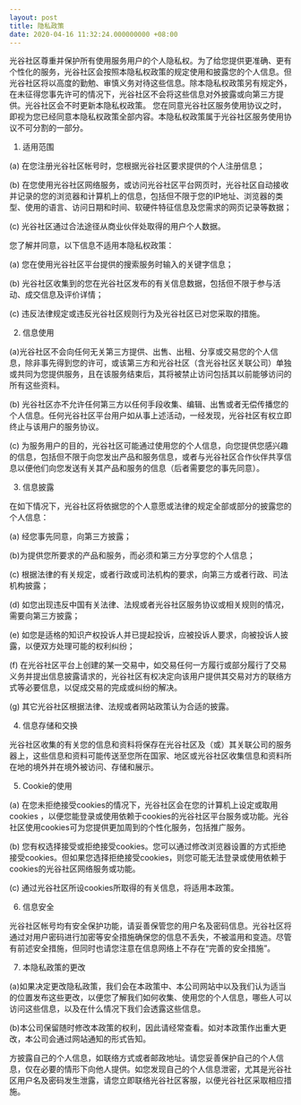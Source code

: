 ```yaml
---
layout: post
title: 隐私政策
date: 2020-04-16 11:32:24.000000000 +08:00
---
```


​	光谷社区尊重并保护所有使用服务用户的个人隐私权。为了给您提供更准确、更有个性化的服务，光谷社区会按照本隐私权政策的规定使用和披露您的个人信息。但光谷社区将以高度的勤勉、审慎义务对待这些信息。除本隐私权政策另有规定外，在未征得您事先许可的情况下，光谷社区不会将这些信息对外披露或向第三方提供。光谷社区会不时更新本隐私权政策。 您在同意光谷社区服务使用协议之时，即视为您已经同意本隐私权政策全部内容。本隐私权政策属于光谷社区服务使用协议不可分割的一部分。

1. 适用范围

(a) 在您注册光谷社区帐号时，您根据光谷社区要求提供的个人注册信息；

(b) 在您使用光谷社区网络服务，或访问光谷社区平台网页时，光谷社区自动接收并记录的您的浏览器和计算机上的信息，包括但不限于您的IP地址、浏览器的类型、使用的语言、访问日期和时间、软硬件特征信息及您需求的网页记录等数据；

(c) 光谷社区通过合法途径从商业伙伴处取得的用户个人数据。

您了解并同意，以下信息不适用本隐私权政策：

(a) 您在使用光谷社区平台提供的搜索服务时输入的关键字信息；

(b) 光谷社区收集到的您在光谷社区发布的有关信息数据，包括但不限于参与活动、成交信息及评价详情；

(c) 违反法律规定或违反光谷社区规则行为及光谷社区已对您采取的措施。

2. 信息使用

(a)光谷社区不会向任何无关第三方提供、出售、出租、分享或交易您的个人信息，除非事先得到您的许可，或该第三方和光谷社区（含光谷社区关联公司）单独或共同为您提供服务，且在该服务结束后，其将被禁止访问包括其以前能够访问的所有这些资料。

(b) 光谷社区亦不允许任何第三方以任何手段收集、编辑、出售或者无偿传播您的个人信息。任何光谷社区平台用户如从事上述活动，一经发现，光谷社区有权立即终止与该用户的服务协议。

(c) 为服务用户的目的，光谷社区可能通过使用您的个人信息，向您提供您感兴趣的信息，包括但不限于向您发出产品和服务信息，或者与光谷社区合作伙伴共享信息以便他们向您发送有关其产品和服务的信息（后者需要您的事先同意）。

3. 信息披露

在如下情况下，光谷社区将依据您的个人意愿或法律的规定全部或部分的披露您的个人信息：

(a) 经您事先同意，向第三方披露；

(b)为提供您所要求的产品和服务，而必须和第三方分享您的个人信息；

(c) 根据法律的有关规定，或者行政或司法机构的要求，向第三方或者行政、司法机构披露；

(d) 如您出现违反中国有关法律、法规或者光谷社区服务协议或相关规则的情况，需要向第三方披露；

(e) 如您是适格的知识产权投诉人并已提起投诉，应被投诉人要求，向被投诉人披露，以便双方处理可能的权利纠纷；

(f) 在光谷社区平台上创建的某一交易中，如交易任何一方履行或部分履行了交易义务并提出信息披露请求的，光谷社区有权决定向该用户提供其交易对方的联络方式等必要信息，以促成交易的完成或纠纷的解决。

(g) 其它光谷社区根据法律、法规或者网站政策认为合适的披露。

4. 信息存储和交换

光谷社区收集的有关您的信息和资料将保存在光谷社区及（或）其关联公司的服务器上，这些信息和资料可能传送至您所在国家、地区或光谷社区收集信息和资料所在地的境外并在境外被访问、存储和展示。

5. Cookie的使用

(a) 在您未拒绝接受cookies的情况下，光谷社区会在您的计算机上设定或取用cookies ，以便您能登录或使用依赖于cookies的光谷社区平台服务或功能。光谷社区使用cookies可为您提供更加周到的个性化服务，包括推广服务。

(b) 您有权选择接受或拒绝接受cookies。您可以通过修改浏览器设置的方式拒绝接受cookies。但如果您选择拒绝接受cookies，则您可能无法登录或使用依赖于cookies的光谷社区网络服务或功能。

(c) 通过光谷社区所设cookies所取得的有关信息，将适用本政策。

6. 信息安全

光谷社区帐号均有安全保护功能，请妥善保管您的用户名及密码信息。光谷社区将通过对用户密码进行加密等安全措施确保您的信息不丢失，不被滥用和变造。尽管有前述安全措施，但同时也请您注意在信息网络上不存在“完善的安全措施”。

7. 本隐私政策的更改

(a)如果决定更改隐私政策，我们会在本政策中、本公司网站中以及我们认为适当的位置发布这些更改，以便您了解我们如何收集、使用您的个人信息，哪些人可以访问这些信息，以及在什么情况下我们会透露这些信息。

(b)本公司保留随时修改本政策的权利，因此请经常查看。如对本政策作出重大更改，本公司会通过网站通知的形式告知。

方披露自己的个人信息，如联络方式或者邮政地址。请您妥善保护自己的个人信息，仅在必要的情形下向他人提供。如您发现自己的个人信息泄密，尤其是光谷社区用户名及密码发生泄露，请您立即联络光谷社区客服，以便光谷社区采取相应措施。





